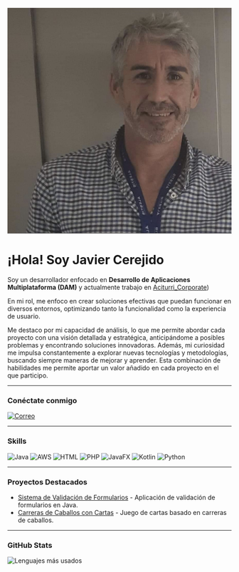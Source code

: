 ![Mi Foto de Perfil](https://github.com/Javicadiz1975/javi-cerejido/blob/main/IMG_E1252.JPG) <!-- Imagen de banner personalizada -->

# ¡Hola!  Soy Javier Cerejido

Soy un desarrollador enfocado en **Desarrollo de Aplicaciones Multiplataforma (DAM)** y actualmente trabajo en [Aciturri_Corporate](https://www.aciturri.com/es/))

En mi rol, me enfoco en crear soluciones efectivas que puedan funcionar en diversos entornos, optimizando tanto la funcionalidad como la experiencia de usuario.

Me destaco por mi capacidad de análisis, lo que me permite abordar cada proyecto con una visión detallada y estratégica, anticipándome a posibles problemas y encontrando soluciones innovadoras. Además, mi curiosidad me impulsa constantemente a explorar nuevas tecnologías y metodologías, buscando siempre maneras de mejorar y aprender. Esta combinación de habilidades me permite aportar un valor añadido en cada proyecto en el que participo.

---

### Conéctate conmigo

[![Correo](https://img.shields.io/badge/Correo-Contacto-red?style=flat&logo=hotmail)](mailto:ivajcc@hotmail.com)

---

### Skills
![Java](https://img.shields.io/badge/Java-ED8B00?style=flat&logo=java&logoColor=white)
![AWS](https://img.shields.io/badge/AWS-232F3E?style=flat&logo=amazon-aws&logoColor=white)
![HTML](https://img.shields.io/badge/HTML-E34F26?style=flat&logo=html5&logoColor=white)
![PHP](https://img.shields.io/badge/PHP-777BB4?style=flat&logo=php&logoColor=white)
![JavaFX](https://img.shields.io/badge/JavaFX-007396?style=flat&logo=java&logoColor=white)
![Kotlin](https://img.shields.io/badge/Kotlin-0095D5?style=flat&logo=kotlin&logoColor=white)
![Python](https://img.shields.io/badge/Python-3776AB?style=flat&logo=python&logoColor=white)

---

### Proyectos Destacados
- [Sistema de Validación de Formularios]([https://github.com/Javicadiz1975/sistema-validacion-formularios](https://github.com/Javicadiz1975/Validacion_Formulario)) - Aplicación de validación de formularios en Java.
- [Carreras de Caballos con Cartas](https://github.com/Javicadiz1975/carreras-caballos-cartas) - Juego de cartas basado en carreras de caballos.

---

### GitHub Stats

![Lenguajes más usados](https://github-readme-stats.vercel.app/api/top-langs/?username=Javicadiz1975&layout=compact&theme=radical)
